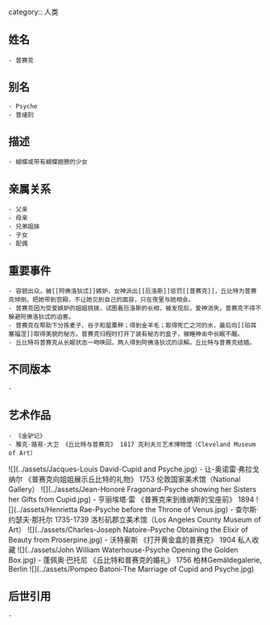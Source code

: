 category:: 人类
## 姓名
	- 普赛克
## 别名
	- Psyche
	- 普绪刻
## 描述
	- 蝴蝶或带有蝴蝶翅膀的少女
## 亲属关系
	- 父亲
	- 母亲
	- 兄弟姐妹
	- 子女
	- 配偶
## 重要事件
	- 容貌出众，被[[阿佛洛狄忒]]嫉妒，女神派出[[厄洛斯]]惩罚[[普赛克]]，丘比特为普赛克倾倒，把她带到宫殿，不让她见到自己的面容，只在夜里与她相会。
	- 普赛克因为受爱嫉妒的姐姐挑拨，试图看厄洛斯的长相，被发现后，爱神消失，普赛克不得不躲避阿佛洛狄忒的迫害。
	- 普赛克在帮助下分拣麦子、谷子和罂粟种；得到金羊毛；取得死亡之河的水，最后向[[珀耳塞福涅]]取得美貌的秘方。普赛克归程时打开了装有秘方的盒子，被睡神击中长眠不醒。
	- 丘比特将普赛克从长眠状态一吻唤回，两人得到阿佛洛狄忒的谅解。丘比特与普赛克结婚。
## 不同版本
	-
## 艺术作品
	- 《金驴记》
	- 雅克-路易·大卫 《丘比特与普赛克》 1817 克利夫兰艺术博物馆（Cleveland Museum of Art）
 ![](../assets/Jacques-Louis David-Cupid and Psyche.jpg)
	- 让-奥诺雷·弗拉戈纳尔 《普赛克向姐姐展示丘比特的礼物》 1753 伦敦国家美术馆（National Gallery）
 ![](../assets/Jean-Honoré Fragonard-Psyche showing her Sisters her Gifts from Cupid.jpg)
	- 亨丽埃塔·雷 《普赛克来到维纳斯的宝座前》 1894
 ![](../assets/Henrietta Rae-Psyche before the Throne of Venus.jpg)
	- 查尔斯·约瑟夫·那托尔 1735-1739 洛杉矶郡立美术馆（Los Angeles County Museum of Art）
 ![](../assets/Charles-Joseph Natoire-Psyche Obtaining the Elixir of Beauty from Proserpine.jpg)
	- 沃特豪斯 《打开黄金盒的普赛克》 1904 私人收藏
 ![](../assets/John William Waterhouse-Psyche Opening the Golden Box.jpg)
	- 蓬佩奥·巴托尼 《丘比特和普赛克的婚礼》 1756 柏林Gemäldegalerie, Berlin
 ![](../assets/Pompeo Batoni-The Marriage of Cupid and Psyche.jpg)
## 后世引用
	-
